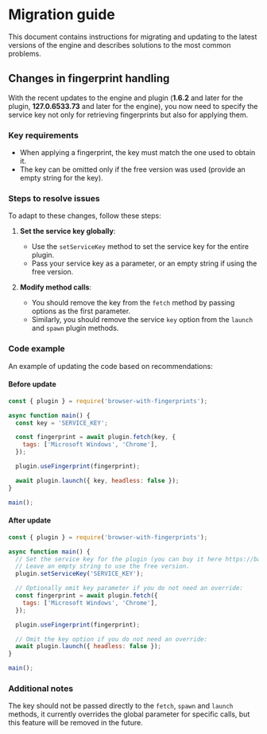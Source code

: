 # Migration guide

This document contains instructions for migrating and updating to the latest versions of the engine and describes solutions to the most common problems.

## Changes in fingerprint handling

With the recent updates to the engine and plugin (**1.6.2** and later for the plugin, **127.0.6533.73** and later for the engine), you now need to specify the service key not only for retrieving fingerprints but also for applying them.

### Key requirements

- When applying a fingerprint, the key must match the one used to obtain it.
- The key can be omitted only if the free version was used (provide an empty string for the key).

### Steps to resolve issues

To adapt to these changes, follow these steps:

1. **Set the service key globally**:

   - Use the `setServiceKey` method to set the service key for the entire plugin.
   - Pass your service key as a parameter, or an empty string if using the free version.

2. **Modify method calls**:

   - You should remove the key from the `fetch` method by passing options as the first parameter.
   - Similarly, you should remove the service `key` option from the `launch` and `spawn` plugin methods.

### Code example

An example of updating the code based on recommendations:

#### Before update

```js
const { plugin } = require('browser-with-fingerprints');

async function main() {
  const key = 'SERVICE_KEY';

  const fingerprint = await plugin.fetch(key, {
    tags: ['Microsoft Windows', 'Chrome'],
  });

  plugin.useFingerprint(fingerprint);

  await plugin.launch({ key, headless: false });
}

main();
```

#### After update

```js
const { plugin } = require('browser-with-fingerprints');

async function main() {
  // Set the service key for the plugin (you can buy it here https://bablosoft.com/directbuy/FingerprintSwitcher/2).
  // Leave an empty string to use the free version.
  plugin.setServiceKey('SERVICE_KEY');

  // Optionally omit key parameter if you do not need an override:
  const fingerprint = await plugin.fetch({
    tags: ['Microsoft Windows', 'Chrome'],
  });

  plugin.useFingerprint(fingerprint);

  // Omit the key option if you do not need an override:
  await plugin.launch({ headless: false });
}

main();
```

### Additional notes

The key should not be passed directly to the `fetch`, `spawn` and `launch` methods, it currently overrides the global parameter for specific calls, but this feature will be removed in the future.
